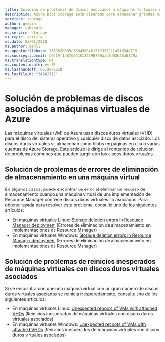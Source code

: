 ```yaml
---
title: Solución de problemas de discos asociados a máquinas virtuales de Azure | Microsoft Docs
description: Azure Blob Storage está diseñado para almacenar grandes cantidades de datos de objetos no estructurados, como datos de texto o binarios. Las aplicaciones pueden acceder a objetos de Blob Storage desde PowerShell o la CLI de Azure, desde código mediante bibliotecas de cliente de Azure Storage o a través de REST.
services: storage
author: genlin
manager: cshepard
ms.service: storage
ms.topic: article
ms.date: 05/01/2018
ms.author: genli
ms.openlocfilehash: 766062b085c359499046151f337921a51d948715
ms.sourcegitcommit: b6319f1a87d9316122f96769aab0d92b46a6879a
ms.translationtype: HT
ms.contentlocale: es-ES
ms.lasthandoff: 05/20/2018
ms.locfileid: "34362713"
---
```

# <a name="troubleshoot-disks-attached-to-azure-vms"></a>Solución de problemas de discos asociados a máquinas virtuales de Azure 

Las máquinas virtuales (VM) de Azure usan discos duros virtuales (VHD) para el disco del sistema operativo y cualquier disco de datos asociado. Los discos duros virtuales se almacenan como blobs en páginas en una o varias cuentas de Azure Storage. Este artículo le dirige al contenido de solución de problemas comunes que pueden surgir con los discos duros virtuales. 

## <a name="troubleshoot-storage-deletion-errors-for-a-vm"></a>Solución de problemas de errores de eliminación de almacenamiento en una máquina virtual

En algunos casos, puede encontrar un error al eliminar un recurso de almacenamiento cuando una máquina virtual de una implementación de Resource Manager contiene discos duros virtuales no asociados. Para obtener ayuda para resolver este problema, consulte uno de los siguientes artículos: 

  * En máquinas virtuales Linux: [Storage deletion errors in Resource Manager deployment](../../virtual-machines/linux/storage-resource-deletion-errors.md) (Errores de eliminación de almacenamiento en implementaciones de Resource Manager)  
  * En máquinas virtuales Windows: [Storage deletion errors in Resource Manager deployment](../../virtual-machines/windows/storage-resource-deletion-errors.md) (Errores de eliminación de almacenamiento en implementaciones de Resource Manager)  

## <a name="troubleshoot-unexpected-reboots-of-vms-with-attached-vhds"></a>Solución de problemas de reinicios inesperados de máquinas virtuales con discos duros virtuales asociados

Si se encuentra con que una máquina virtual con un gran número de discos duros virtuales asociados se reinicia inesperadamente, consulte uno de los siguientes artículos:

  * En máquinas virtuales Linux: [Unexpected reboots of VMs with attached VHDs](../../virtual-machines/linux/unexpected-reboots-attached-vhds.md) (Reinicios inesperados de máquinas virtuales con discos duros virtuales asociados)
  * En máquinas virtuales Windows: [Unexpected reboots of VMs with attached VHDs](../../virtual-machines/linux/unexpected-reboots-attached-vhds.md) (Reinicios inesperados de máquinas virtuales con discos duros virtuales asociados)
